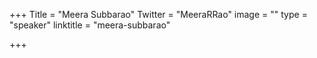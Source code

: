+++
Title = "Meera Subbarao"
Twitter = "MeeraRRao"
image = ""
type = "speaker"
linktitle = "meera-subbarao"

+++


